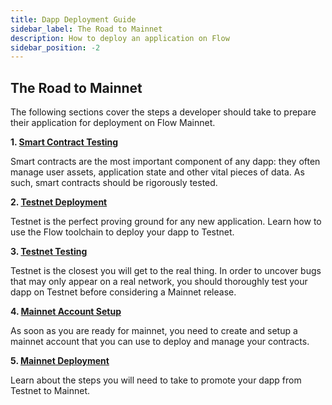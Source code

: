 ```yaml
---
title: Dapp Deployment Guide
sidebar_label: The Road to Mainnet
description: How to deploy an application on Flow
sidebar_position: -2
---
```


## The Road to Mainnet

The following sections cover the steps a developer should take to prepare their application for deployment on Flow Mainnet.

**1. [Smart Contract Testing](./contract-testing)**

Smart contracts are the most important component of any dapp:
they often manage user assets, application state and other vital pieces of data.
As such, smart contracts should be rigorously tested.

**2. [Testnet Deployment](./testnet-deployment)**

Testnet is the perfect proving ground for any new application.
Learn how to use the Flow toolchain to deploy your dapp to Testnet.

**3. [Testnet Testing](./testnet-testing)**

Testnet is the closest you will get to the real thing.
In order to uncover bugs that may only appear on a real network,
you should thoroughly test your dapp on Testnet before considering a Mainnet release.

**4. [Mainnet Account Setup](./mainnet-account-setup)**

As soon as you are ready for mainnet, you need to create and setup a mainnet account that you can use to deploy and manage your contracts.

**5. [Mainnet Deployment](./mainnet-deployment)**

Learn about the steps you will need to take to promote your dapp from Testnet to Mainnet.
